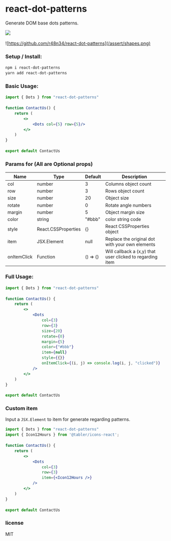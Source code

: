# react-dot-patterns  
Generate DOM base dots patterns.  

<a href="https://www.npmjs.com/package/react-dot-patterns"> <img src="https://img.shields.io/npm/v/react-dot-patterns" /> </a>

![https://github.com/r48n34/react-dot-patterns](/assert/shapes.png)


### Setup / Install:
``` bash
npm i react-dot-patterns
yarn add react-dot-patterns
```

### Basic Usage:
```jsx
import { Dots } from "react-dot-patterns"

function ContactUs() {
    return (
        <>
            <Dots col={5} row={5}/>
        </>
    )
}

export default ContactUs
```

### Params for <Dots /> (All are Optional props)

| Name                      |  Type                | Default   | Description                                               | 
| ------------------------- | ----------------     | --------- | --------------------------------------------------------- | 
| col                       | number               | 3         | Columns object count                                      | 
| row                       | number               | 3         | Rows object count                                         | 
| size                      | number               | 20        | Object size                                               |   
| rotate                    | number               | 0         | Rotate angle numbers                                      |   
| margin                    | number               | 5         | Object margin size                                        |   
| color                     | string               | "#bbb"    | color string code                                         |   
| style                     | React.CSSProperties  | {}        | React CSSProperties object                                |   
| item                      | JSX.Element          | null      | Replace the original dot with your own elements           |   
| onItemClick               | Function             | () => {}  | Will callback a (x,y) that user clicked to regarding item |   

### Full Usage:
```jsx
import { Dots } from "react-dot-patterns"

function ContactUs() {
    return (
        <>
            <Dots
                col={3}
                row={3}
                size={20}
                rotate={0}
                margin={5}
                color={"#bbb"}
                item={null}
                style={{}}
                onItemClick={(i, j) => console.log(i, j, "clicked")}
            />
        </>
    )
}

export default ContactUs
```

### Custom item
Input a `JSX.Element` to item for generate regarding patterns.   

```jsx
import { Dots } from "react-dot-patterns"
import { Icon12Hours } from '@tabler/icons-react';

function ContactUs() {
    return (
        <>
            <Dots
                col={3}
                row={3}
                item={<Icon12Hours />}
            />
        </>
    )
}

export default ContactUs
```

### license
MIT